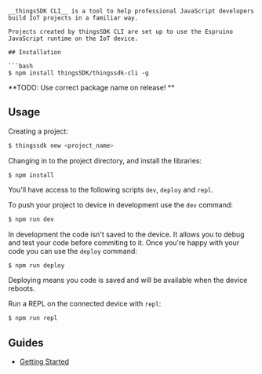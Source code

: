 
```# thingsSDK CLI

__thingsSDK CLI__ is a tool to help professional JavaScript developers build IoT projects in a familiar way.

Projects created by thingsSDK CLI are set up to use the Espruino JavaScript runtime on the IoT device.

## Installation

```bash
$ npm install thingsSDK/thingssdk-cli -g
```

**TODO: Use correct package name on release!
**

## Usage

Creating a project:

```bash
$ thingssdk new <project_name>
```

Changing in to the project directory, and install the libraries:

```
$ npm install
```

You'll have access to the following scripts `dev`, `deploy` and `repl`.

To push your project to device in development use the `dev` command:

```bash
$ npm run dev
```

In development the code isn't saved to the device. It allows you to debug and test your code before commiting to it. Once you're happy with your code you can use the `deploy` command:

```bash
$ npm run deploy
```

Deploying means you code is saved and will be available when the device reboots.

Run a REPL on the connected device with `repl`:

```bash
$ npm run repl
```


## Guides

* [Getting Started](./getting_strated.md)
